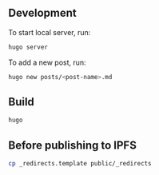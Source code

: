 ## Development

To start local server, run:

```bash
hugo server
```

To add a new post, run:

```bash
hugo new posts/<post-name>.md
```

## Build

```bash
hugo
```

## Before publishing to IPFS

```bash
cp _redirects.template public/_redirects
```
